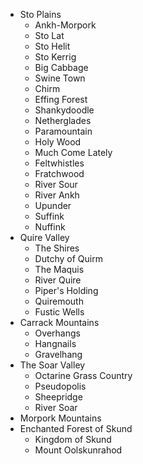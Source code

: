 - Sto Plains
	- Ankh-Morpork
	- Sto Lat
	- Sto Helit
	- Sto Kerrig
	- Big Cabbage
	- Swine Town
	- Chirm
	- Effing Forest
	- Shankydoodle
	- Netherglades
	- Paramountain
	- Holy Wood
	- Much Come Lately
	- Feltwhistles
	- Fratchwood
	- River Sour
	- River Ankh
	- Upunder
	- Suffink
	- Nuffink
- Quire Valley
	- The Shires
	- Dutchy of Quirm
	- The Maquis
	- River Quire
	- Piper's Holding
	- Quiremouth
	- Fustic Wells
- Carrack Mountains
	- Overhangs
	- Hangnails
	- Gravelhang
- The Soar Valley
	- Octarine Grass Country
	- Pseudopolis
	- Sheepridge
	- River Soar
- Morpork Mountains
- Enchanted Forest of Skund
	- Kingdom of Skund
	- Mount Oolskunrahod